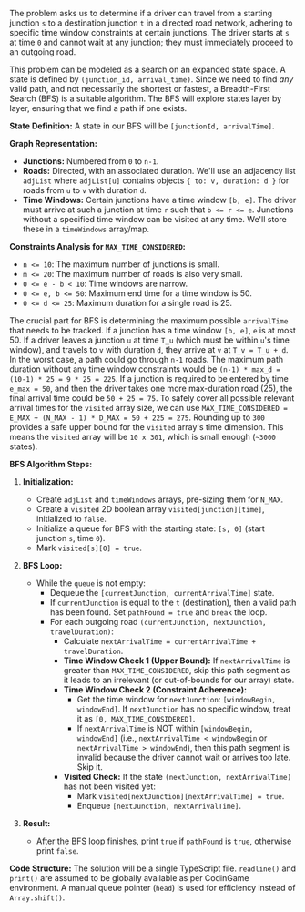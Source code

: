 The problem asks us to determine if a driver can travel from a starting junction `s` to a destination junction `t` in a directed road network, adhering to specific time window constraints at certain junctions. The driver starts at `s` at time `0` and cannot wait at any junction; they must immediately proceed to an outgoing road.

This problem can be modeled as a search on an expanded state space. A state is defined by `(junction_id, arrival_time)`. Since we need to find *any* valid path, and not necessarily the shortest or fastest, a Breadth-First Search (BFS) is a suitable algorithm. The BFS will explore states layer by layer, ensuring that we find a path if one exists.

**State Definition:**
A state in our BFS will be `[junctionId, arrivalTime]`.

**Graph Representation:**
- **Junctions:** Numbered from `0` to `n-1`.
- **Roads:** Directed, with an associated duration. We'll use an adjacency list `adjList` where `adjList[u]` contains objects `{ to: v, duration: d }` for roads from `u` to `v` with duration `d`.
- **Time Windows:** Certain junctions have a time window `[b, e]`. The driver must arrive at such a junction at time `r` such that `b <= r <= e`. Junctions without a specified time window can be visited at any time. We'll store these in a `timeWindows` array/map.

**Constraints Analysis for `MAX_TIME_CONSIDERED`:**
- `n <= 10`: The maximum number of junctions is small.
- `m <= 20`: The maximum number of roads is also very small.
- `0 <= e - b < 10`: Time windows are narrow.
- `0 <= e, b <= 50`: Maximum end time for a time window is 50.
- `0 <= d <= 25`: Maximum duration for a single road is 25.

The crucial part for BFS is determining the maximum possible `arrivalTime` that needs to be tracked. If a junction has a time window `[b, e]`, `e` is at most 50. If a driver leaves a junction `u` at time `T_u` (which must be within `u`'s time window), and travels to `v` with duration `d`, they arrive at `v` at `T_v = T_u + d`.
In the worst case, a path could go through `n-1` roads. The maximum path duration without any time window constraints would be `(n-1) * max_d = (10-1) * 25 = 9 * 25 = 225`.
If a junction is required to be entered by time `e_max = 50`, and then the driver takes one more max-duration road (25), the final arrival time could be `50 + 25 = 75`.
To safely cover all possible relevant arrival times for the `visited` array size, we can use `MAX_TIME_CONSIDERED = E_MAX + (N_MAX - 1) * D_MAX = 50 + 225 = 275`. Rounding up to `300` provides a safe upper bound for the `visited` array's time dimension. This means the `visited` array will be `10 x 301`, which is small enough (`~3000` states).

**BFS Algorithm Steps:**
1. **Initialization:**
   - Create `adjList` and `timeWindows` arrays, pre-sizing them for `N_MAX`.
   - Create a `visited` 2D boolean array `visited[junction][time]`, initialized to `false`.
   - Initialize a queue for BFS with the starting state: `[s, 0]` (start junction `s`, time `0`).
   - Mark `visited[s][0] = true`.

2. **BFS Loop:**
   - While the `queue` is not empty:
     - Dequeue the `[currentJunction, currentArrivalTime]` state.
     - If `currentJunction` is equal to the `t` (destination), then a valid path has been found. Set `pathFound = true` and `break` the loop.
     - For each outgoing road `(currentJunction, nextJunction, travelDuration)`:
       - Calculate `nextArrivalTime = currentArrivalTime + travelDuration`.
       - **Time Window Check 1 (Upper Bound):** If `nextArrivalTime` is greater than `MAX_TIME_CONSIDERED`, skip this path segment as it leads to an irrelevant (or out-of-bounds for our array) state.
       - **Time Window Check 2 (Constraint Adherence):**
         - Get the time window for `nextJunction`: `[windowBegin, windowEnd]`. If `nextJunction` has no specific window, treat it as `[0, MAX_TIME_CONSIDERED]`.
         - If `nextArrivalTime` is NOT within `[windowBegin, windowEnd]` (i.e., `nextArrivalTime < windowBegin` or `nextArrivalTime > windowEnd`), then this path segment is invalid because the driver cannot wait or arrives too late. Skip it.
       - **Visited Check:** If the state `(nextJunction, nextArrivalTime)` has not been visited yet:
         - Mark `visited[nextJunction][nextArrivalTime] = true`.
         - Enqueue `[nextJunction, nextArrivalTime]`.

3. **Result:**
   - After the BFS loop finishes, print `true` if `pathFound` is `true`, otherwise print `false`.

**Code Structure:**
The solution will be a single TypeScript file. `readline()` and `print()` are assumed to be globally available as per CodinGame environment. A manual queue pointer (`head`) is used for efficiency instead of `Array.shift()`.
